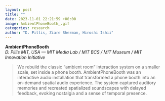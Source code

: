 ```yaml
---
layout: post
title: ""
date: 2023-11-01 22:21:59 +00:00
image: AmbientPhoneBooth_.gif
categories: research
author: "D. Pillis, Ziare Sherman, Hiroshi Ishii"
---
```


**AmbientPhoneBooth**  
*D. Pillis*
*MIT, USA — MIT Media Lab / MIT BCS / MIT Museum / MIT Innovation Initiative*
<blockquote>
  <p>
We rebuild the classic “ambient room” interaction system on a smaller scale, set inside a phone booth. AmbientPhoneBooth was an interactive audio installation that transformed a phone booth into an on-demand spatial audio experience. The system captured auditory memories and recreated spatialized soundscapes with delayed feedback, evoking nostalgia and a sense of temporal presence.
  </p>
</blockquote>
